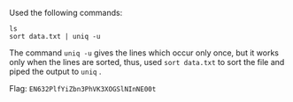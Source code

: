 Used the following commands:
```
ls
sort data.txt | uniq -u
```
The command `uniq -u` gives the lines which occur only once, but it works only when the lines are sorted, thus, used `sort data.txt` to sort the file and piped the output to `uniq` .

Flag: `EN632PlfYiZbn3PhVK3XOGSlNInNE00t`